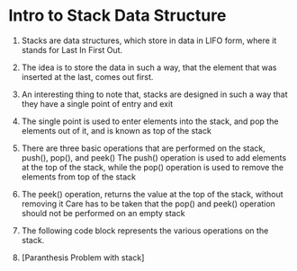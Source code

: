 # Intro to Stack Data Structure 

1. Stacks are data structures, which store in data in LIFO form, where it stands for Last In First Out.
2. The idea is to store the data in such a way, that the element that was inserted at the last, comes out first.
3. An interesting thing to note that, stacks are designed in such a way that they have a single point of entry and exit
4. The single point is used to enter elements into the stack, and pop the elements out of it, and is known as top of the stack
5. There are three basic operations that are performed on the stack, push(), pop(), and peek()
The push() operation is used to add elements at the top of the stack, while the pop() operation is used to remove the elements from top of the stack
6. The peek() operation, returns the value at the top of the stack, without removing it
Care has to be taken that the pop() and peek() operation should not be performed on an empty stack
7. The following code block represents the various operations on the stack.

1. [Paranthesis Problem with stack]